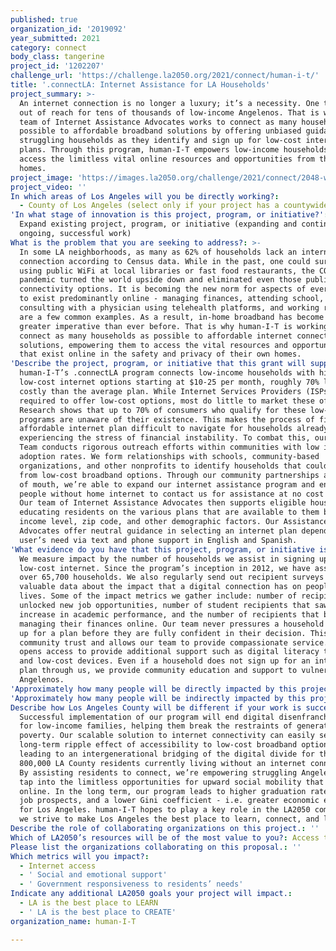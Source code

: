 ```yaml
---
published: true
organization_id: '2019092'
year_submitted: 2021
category: connect
body_class: tangerine
project_id: '1202207'
challenge_url: 'https://challenge.la2050.org/2021/connect/human-i-t/'
title: '.connectLA: Internet Assistance for LA Households'
project_summary: >-
  An internet connection is no longer a luxury; it’s a necessity. One that is
  out of reach for tens of thousands of low-income Angelenos. That is why our
  team of Internet Assistance Advocates works to connect as many households as
  possible to affordable broadband solutions by offering unbiased guidance to
  struggling households as they identify and sign up for low-cost internet
  plans. Through this program, human-I-T empowers low-income households to
  access the limitless vital online resources and opportunities from their own
  homes.
project_image: 'https://images.la2050.org/challenge/2021/connect/2048-wide/human-i-t.jpg'
project_video: ''
In which areas of Los Angeles will you be directly working?:
  - County of Los Angeles (select only if your project has a countywide benefit)
'In what stage of innovation is this project, program, or initiative?': >-
  Expand existing project, program, or initiative (expanding and continuing
  ongoing, successful work)
What is the problem that you are seeking to address?: >-
  In some LA neighborhoods, as many as 62% of households lack an internet
  connection according to Census data. While in the past, one could survive by
  using public WiFi at local libraries or fast food restaurants, the COVID-19
  pandemic turned the world upside down and eliminated even those public
  connectivity options. It is becoming the new norm for aspects of everyday life
  to exist predominantly online - managing finances, attending school,
  consulting with a physician using telehealth platforms, and working remotely
  are a few common examples. As a result, in-home broadband has become an even
  greater imperative than ever before. That is why human-I-T is working hard to
  connect as many households as possible to affordable internet connectivity
  solutions, empowering them to access the vital resources and opportunities
  that exist online in the safety and privacy of their own homes.
'Describe the project, program, or initiative that this grant will support to address the problem identified.': >-
  human-I-T’s .connectLA program connects low-income households with high-speed,
  low-cost internet options starting at $10-25 per month, roughly 70% less
  costly than the average plan. While Internet Services Providers (ISPs) are
  required to offer low-cost options, most do little to market these offerings.
  Research shows that up to 70% of consumers who qualify for these low-cost
  programs are unaware of their existence. This makes the process of finding an
  affordable internet plan difficult to navigate for households already
  experiencing the stress of financial instability. To combat this, our Programs
  Team conducts rigorous outreach efforts within communities with low internet
  adoption rates. We form relationships with schools, community-based
  organizations, and other nonprofits to identify households that could benefit
  from low-cost broadband options. Through our community partnerships and word
  of mouth, we’re able to expand our internet assistance program and encourage
  people without home internet to contact us for assistance at no cost to them.
  Our team of Internet Assistance Advocates then supports eligible households by
  educating residents on the various plans that are available to them based on
  income level, zip code, and other demographic factors. Our Assistance
  Advocates offer neutral guidance in selecting an internet plan depending on a
  user’s need via text and phone support in English and Spanish.
'What evidence do you have that this project, program, or initiative is or will be successful, and how will you define and measure success?': >-
  We measure impact by the number of households we assist in signing up for
  low-cost internet. Since the program’s inception in 2012, we have assisted
  over 65,700 households. We also regularly send out recipient surveys to gather
  valuable data about the impact that a digital connection has on peoples’
  lives. Some of the impact metrics we gather include: number of recipients that
  unlocked new job opportunities, number of student recipients that saw an
  increase in academic performance, and the number of recipients that began
  managing their finances online. Our team never pressures a household to sign
  up for a plan before they are fully confident in their decision. This builds
  community trust and allows our team to provide compassionate service. It also
  opens access to provide additional support such as digital literacy training
  and low-cost devices. Even if a household does not sign up for an internet
  plan through us, we provide community education and support to vulnerable
  Angelenos.
'Approximately how many people will be directly impacted by this project, program, or initiative?': '1666'
'Approximately how many people will be indirectly impacted by this project, program, or initiative?': '4998'
Describe how Los Angeles County will be different if your work is successful.: >-
  Successful implementation of our program will end digital disenfranchisement
  for low-income families, helping them break the restraints of generational
  poverty. Our scalable solution to internet connectivity can easily set off a
  long-term ripple effect of accessibility to low-cost broadband options,
  leading to an intergenerational bridging of the digital divide for the over
  800,000 LA County residents currently living without an internet connection.
  By assisting residents to connect, we’re empowering struggling Angelenos to
  tap into the limitless opportunities for upward social mobility that exist
  online. In the long term, our program leads to higher graduation rates, better
  job prospects, and a lower Gini coefficient - i.e. greater economic equality -
  for Los Angeles. human-I-T hopes to play a key role in the LA2050 community as
  we strive to make Los Angeles the best place to learn, connect, and live.
Describe the role of collaborating organizations on this project.: ''
Which of LA2050’s resources will be of the most value to you?: Access to the LA2050 community
Please list the organizations collaborating on this proposal.: ''
Which metrics will you impact?:
  - Internet access
  - ' Social and emotional support'
  - ' Government responsiveness to residents’ needs'
Indicate any additional LA2050 goals your project will impact.:
  - LA is the best place to LEARN
  - ' LA is the best place to CREATE'
organization_name: human-I-T

---
```

